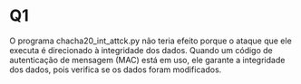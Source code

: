 # Q1
O programa chacha20_int_attck.py não teria efeito porque o ataque que ele executa é direcionado à integridade dos dados. Quando um código de autenticação de mensagem (MAC) está em uso, ele garante a integridade dos dados, pois verifica se os dados foram modificados.